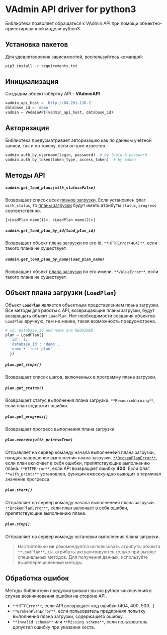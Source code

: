 # VAdmin API driver for python3

Библиотека позволяет обращаться к VAdmin API при помощи объектно-ориентированной модели python3.

## Установка пакетов

Для удовлетворения зависимостей, воспользуйтесь командой:

```bash
pip3 install -r requirements.txt
```

## Инициализация

Создадим объект-обёртку API - **VAdminAPI**

```python
vadmin_api_host = 'http://84.201.138.2'
database_id = 'demo'
vadmin = VAdminAPI(vadmin_api_host, database_id)
```

## Авторизация

Библиотека предусматривает авторизацию как по данным учётной записи, так и по токену, если он уже известен.

```python
vadmin.auth_by_username(login, password)  # by login & password
vadmin.auth_by_token(token_type, access_token)  # by token
```

## Методы API

##### `vadmin.get_load_plans(with_status=False)`
Возвращает список всех [планов загрузки](#loadplan). Если установлен флаг `with_status`, то [планы загрузки](#loadplan) будут иметь атрибуты `status`, `progress` соответственно.

```
[<LoadPlan name(1)>, <LoadPlan name(2)>]
```

##### `vadmin.get_load_plan_by_id(load_plan_id)`
Возвращает объект [плана загрузки](#loadplan) по его id. `**HTTPError(404)**`, если такого плана не существует.

##### `vadmin.get_load_plan_by_name(load_plan_name)`
Возвращает объект [плана загрузки](#loadplan) по его имени. `**ValueError**`, если такого плана не существует.

## <a name="loadplan"></a>Объект плана загрузки (`LoadPlan`)

Объект **`LoadPlan`** является объектным представлением плана загрузки. Все методы для работы с API, возвращающие планы загрузки, будут возвращать объект `LoadPlan`. Нет необходимости создания объектов `LoadPlan` вручную, тем не менее, такая возможность предусмотрена.

```python
# id, database_id and name are REQUIRED
plan = LoadPlan({
  'id': 1,
  'database_id': 'demo',
  'name': 'test_plan'
  })
```

##### `plan.get_steps()`
Возвращает список шагов, включенных в программу плана загрузки.

##### `plan.get_status()`
Возвращает статус выполнения плана загрузки. `**ResourceWarning**`, если план содержит ошибки.

##### `plan.get_progress()`
Возвращает прогресс выполнения плана загрузки.

##### `plan.execute(with_prints=True)`
Отправляет на сервер команду начала выполненеия плана загрузки, ожидая завершение выполнения плана загрузки. [`**BrokenPlanError**`](#errors), если план включает в себя ошибки, препятствующие выполнению плана. `**HTTPError**`, если API возвращает ошибку **400**. Если флаг `**with_prints**` установлен, функция ежесекундно выводит в терминал значение прогресса.

##### `plan.start()`
Отправляет на сервер команду начала выполненеия плана загрузки. [`**BrokenPlanError**`](#errors), если план включает в себя ошибки, препятствующие выполнению плана.

##### `plan.stop()`
Отправляет на сервер команду остановки выполнения плана загрузки.

> Настоятельно **не** рекомендуется использовать атрибуты объекта `**LoadPlan**`, т.к. атрибуты актуализируются только при вызове специальных методов. Для получения данных, используёте вышеперечисленные методы.

## <a name="errors"></a>Обработка ошибок
Методы библиотеки предусматривают вызов python-исключений в случае возникновения ошибки на стороне API.

* `**HTTPError**`, если API возвращает код ошибки (404, 400, 500...)
* `**BrokenPlanError**`, если пользователь предпринял попытку выполнения плана загрузки, содержащего ошибку.
* `**Invalid schema**` или `**Missing schema**`, если пользователь допустил ошибку при указании хоста.

